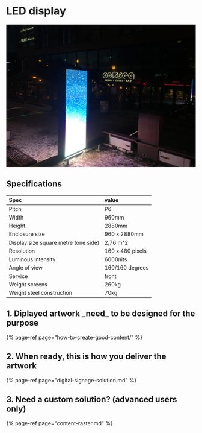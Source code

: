 # LED display

![](../../.gitbook/assets/2019-11-16-16.17.00.395.jpeg)

## Specifications

| Spec | value |
| :--- | :--- |
| Pitch | P6 |
| Width | 960mm |
| Height | 2880mm |
| Enclosure size | 960 x 2880mm |
| Display size square metre \(one side\) | 2,76 m^2 |
| Resolution | 160 x 480 pixels |
| Luminous intensity | 6000nits |
| Angle of view | 160/160 degrees |
| Service | front |
| Weight screens | 260kg |
| Weight steel construction | 70kg |

## 1. Diplayed artwork \_need\_ to be designed for the purpose

{% page-ref page="how-to-create-good-content/" %}

## 2. When ready, this is how you deliver the artwork

{% page-ref page="digital-signage-solution.md" %}

## 3. Need a custom solution? \(advanced users only\)

{% page-ref page="content-raster.md" %}



